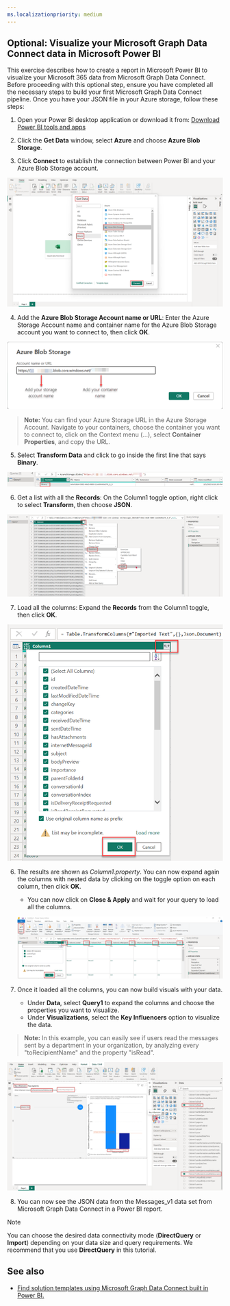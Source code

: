 ```yaml
---
ms.localizationpriority: medium
---
```


## Optional: Visualize your Microsoft Graph Data Connect data in Microsoft Power BI

This exercise describes how to create a report in Microsoft Power BI to visualize your Microsoft 365 data from Microsoft Graph Data Connect. Before proceeding with this optional step, ensure you have completed all the necessary steps to build your first Microsoft Graph Data Connect pipeline. Once you have your JSON file in your Azure storage, follow these steps:

1. Open your Power BI desktop application or download it from: [Download Power BI tools and apps](https://powerbi.microsoft.com/en-us/downloads/)  

2. Click the **Get Data** window, select **Azure** and choose **Azure Blob Storage**.

3. Click **Connect** to establish the connection between Power BI and your Azure Blob Storage account.

![A screenshot that shows how to connect to get data from an Azure Blob Storage in Power BI.](../concepts/images/data-connect-pbi-connect-blob-storage.png)

4. Add the **Azure Blob Storage Account name or URL**: Enter the Azure Storage Account name and container name for the Azure Blob Storage account you want to connect to, then click **OK**.

![A screenshot that shows how to add the Azure Blob Storage account URL to get data in Power BI.](../concepts/images/data-connect-pbi-add-blob-account-name.png)

> **Note:** 
> You can find your Azure Storage URL in the Azure Storage Account. Navigate to your containers, choose the container you want to connect to, click on the Context menu (...), select **Container Properties**, and copy the URL.

5. Select **Transform Data** and click to go inside the first line that says **Binary**.

![A screenshot that shows how to transform the binary data in Power BI.](../concepts/images/data-connect-pbi-transform-binary.png)

6. Get a list with all the **Records**: On the Column1 toggle option, right click to select **Transform**, then choose **JSON**.

![A screenshot that shows how to expand the data columns in Power BI.](../concepts/images/data-connect-pbi-transform-columns.png)

7. Load all the columns: Expand the **Records** from the Column1 toggle, then click **OK**.

![A screenshot that shows how to load all the columns in Power BI.](../concepts/images/data-connect-pbi-expand-records.png)

6. The results are shown as _Column1.property_. You can now expand again the columns with nested data by clicking on the toggle option on each column, then click **OK**.

    - You can now click on **Close & Apply** and wait for your query to load all the columns.

    ![A screenshot that shows how to load all the columns in Power BI.](../concepts/images/data-connect-pbi-expand-columns-close.png)

7. Once it loaded all the columns, you can now build visuals with your data.

    - Under **Data**, select **Query1** to expand the columns and choose the properties you want to visualize.
    - Under **Visualizations**, select the **Key Influencers** option to visualize the data.
    
> **Note:** In this example, you can easily see if users read the messages sent by a department in your organization, by analyzing every "toRecipientName" and the property "isRead".

![A screenshot that shows all the columns with content presented in a table in Power BI.](../concepts/images/data-connect-pbi-key-influencers.png)

8. You can now see the JSON data from the Messages_v1 data set from Microsoft Graph Data Connect in a Power BI report.

> [!NOTE]
> You can choose the desired data connectivity mode (**DirectQuery** or **Import**) depending on your data size and query requirements. We recommend that you use **DirectQuery** in this tutorial.

## See also
- [Find solution templates using Microsoft Graph Data Connect built in Power BI.](https://github.com/microsoftgraph/dataconnect-solutions/tree/main/solutions)
